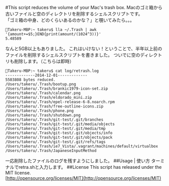 #This script reduces the volume of your Mac's trash box. 
Macのゴミ箱から古いファイルと空のディレクトリを削除するシェルスクリプトです。  
「ゴミ箱の中身、どのくらいあるのかな？」と覗いてみたら。。。

```
Takeru-MBP:~ takeru$ lla ~/.Trash | awk '{amount+=$5;}END{print(amount/(1024^3))}'
5.48589
```

なんと5GB以上もありました。
これはいけない！ということで、半年以上前のファイルを削除するシェルスクリプトを書きました。
ついでに空のディレクトリも削除します。（こちらは即時）

```
Takeru-MBP:~ takeru$ cat log/retrash.log
-------------2014-12-01-------------
5503808 bytes reduced.
/Users/takeru/.Trash/bootup.png
/Users/takeru/.Trash/brankic1979-icon-set.zip
/Users/takeru/.Trash/calendar.png
/Users/takeru/.Trash/eldorado_mini.zip
/Users/takeru/.Trash/epel-release-6-8.noarch.rpm
/Users/takeru/.Trash/free-outline-icons.zip
/Users/takeru/.Trash/phone.png
/Users/takeru/.Trash/shutdown.png
/Users/takeru/.Trash/git-test/.git/branches
/Users/takeru/.Trash/git-test/.git/media/objects
/Users/takeru/.Trash/git-test/.git/media/tmp
/Users/takeru/.Trash/git-test/.git/objects/info
/Users/takeru/.Trash/git-test/.git/objects/pack
/Users/takeru/.Trash/git-test/.git/refs/tags
/Users/takeru/.Trash/ie7_Vista/.vagrant/machines/default/virtualbox
/Users/takeru/.Trash/JapaneseInputMethod
```

一応削除したファイルのログを残すようにしました。
##Usage | 使い方
ターミナルでretra.shと入力します。
##License
This script has released under the MIT license.  
[http://opensource.org/licenses/MIT](http://opensource.org/licenses/MIT)
